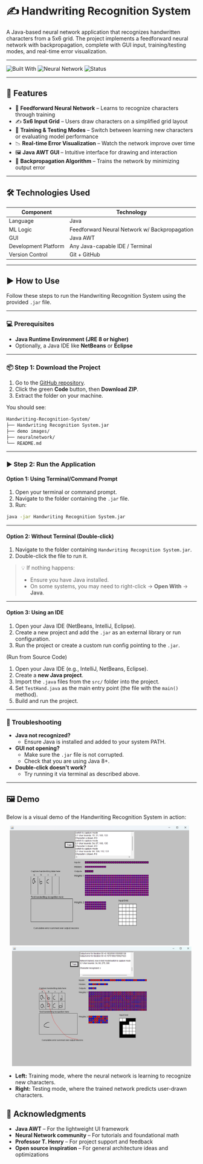 # ✍️ Handwriting Recognition System

A Java-based neural network application that recognizes handwritten characters from a 5x6 grid. The project implements a feedforward neural network with backpropagation, complete with GUI input, training/testing modes, and real-time error visualization.

---

![Built With](https://img.shields.io/badge/Built%20With-Java-blue)
![Neural Network](https://img.shields.io/badge/AI-Feedforward%20Neural%20Net-orange)
![Status](https://img.shields.io/badge/Status-Always_Improving-yellow)

---

## 🚀 Features

- 🧠 **Feedforward Neural Network** – Learns to recognize characters through training
- ✍️ **5x6 Input Grid** – Users draw characters on a simplified grid layout
- 🔁 **Training & Testing Modes** – Switch between learning new characters or evaluating model performance
- 📉 **Real-time Error Visualization** – Watch the network improve over time
- 🖼️ **Java AWT GUI** – Intuitive interface for drawing and interaction
- 🔧 **Backpropagation Algorithm** – Trains the network by minimizing output error

---

## 🛠️ Technologies Used

| Component            | Technology       |
|----------------------|------------------|
| Language             | Java             |
| ML Logic             | Feedforward Neural Network w/ Backpropagation |
| GUI                  | Java AWT         |
| Development Platform | Any Java-capable IDE / Terminal |
| Version Control      | Git + GitHub     |

---

## ▶️ How to Use

Follow these steps to run the Handwriting Recognition System using the provided `.jar` file.

---

### 💻 Prerequisites

- **Java Runtime Environment (JRE 8 or higher)**
- Optionally, a Java IDE like **NetBeans** or **Eclipse**

---

### 📦 Step 1: Download the Project

1. Go to the [GitHub repository](https://github.com/haimanm3/Handwriting-Recognition-System).
2. Click the green **Code** button, then **Download ZIP**.
3. Extract the folder on your machine.

You should see:

```
Handwriting-Recognition-System/
├── Handwriting Recognition System.jar
├── demo images/
├── neuralnetwork/
└── README.md
```

---

### ▶️ Step 2: Run the Application

#### Option 1: Using Terminal/Command Prompt

1. Open your terminal or command prompt.
2. Navigate to the folder containing the `.jar` file.
3. Run:

```bash
java -jar Handwriting Recognition System.jar
```

---

#### Option 2: Without Terminal (Double-click)

1. Navigate to the folder containing `Handwriting Recognition System.jar`.
2. Double-click the file to run it.

> 💡 If nothing happens:
> - Ensure you have Java installed.
> - On some systems, you may need to right-click → **Open With** → **Java**.

---

#### Option 3: Using an IDE

1. Open your Java IDE (NetBeans, IntelliJ, Eclipse).
2. Create a new project and add the `.jar` as an external library or run configuration.
3. Run the project or create a custom run config pointing to the `.jar`.

(Run from Source Code)

1. Open your Java IDE (e.g., IntelliJ, NetBeans, Eclipse).
2. Create a **new Java project**.
3. Import the `.java` files from the `src/` folder into the project.
4. Set `TestHand.java` as the main entry point (the file with the `main()` method).
5. Build and run the project.

---

### 🧯 Troubleshooting

- **Java not recognized?**
  - Ensure Java is installed and added to your system PATH.
- **GUI not opening?**
  - Make sure the `.jar` file is not corrupted.
  - Check that you are using Java 8+.
- **Double-click doesn't work?**
  - Try running it via terminal as described above.
 
---

## 🖼️ Demo

Below is a visual demo of the Handwriting Recognition System in action:

<p align="center">
  <img src="demo images/training.png" alt="Training Mode" width="475"/>
  &nbsp;&nbsp;
  <img src="demo images/testing.png" alt="Testing Mode" width="475"/>
</p>

- **Left:** Training mode, where the neural network is learning to recognize new characters.
- **Right:** Testing mode, where the trained network predicts user-drawn characters.

## 🙌 Acknowledgments

- **Java AWT** – For the lightweight UI framework
- **Neural Network community** – For tutorials and foundational math
- **Professor T. Henry** – For project support and feedback
- **Open source inspiration** – For general architecture ideas and optimizations
